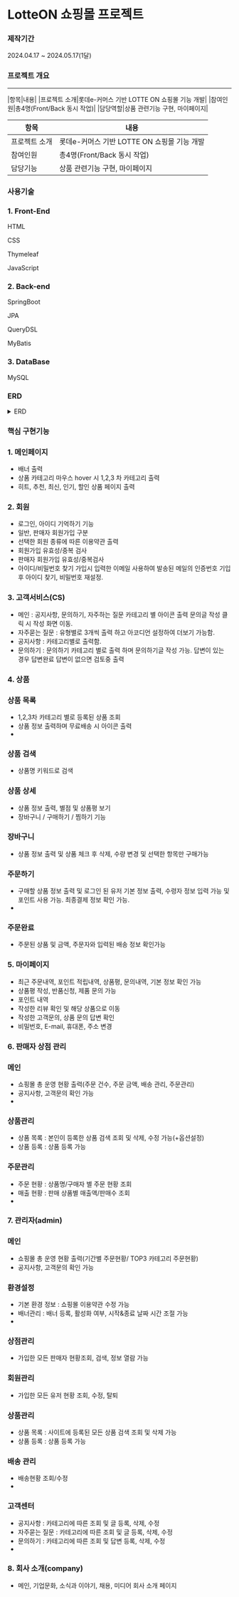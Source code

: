 # LotteON 쇼핑몰 프로젝트

### 제작기간

2024.04.17 ~ 2024.05.17(1달)

### 프로젝트 개요
--------------------------------------------------------------
|항목|내용|
|프로젝트 소개|롯데e-커머스 기반 LOTTE ON 쇼핑몰 기능 개발|
|참여인원|총4명(Front/Back 동시 작업)|
|담당역할|상품 관련기능 구현, 마이페이지|

|항목|내용|
|------|---|
|프로젝트 소개|롯데e-커머스 기반 LOTTE ON 쇼핑몰 기능 개발|
|참여인원|총4명(Front/Back 동시 작업)|
|담당기능|상품 관련기능 구현, 마이페이지|


### 사용기술 

### 1. Front-End
HTML<br>

CSS<br>

Thymeleaf<br>

JavaScript
### 2. Back-end
SpringBoot<br>

JPA<br>

QueryDSL<br>

MyBatis

### 3. DataBase
MySQL


### ERD
<details>
  <summary>ERD</summary>
  <img src="https://github.com/Taeyoung20230727/myLotteOn/assets/140632598/c1fe3251-5b57-4d09-934e-cf9cf4f0404c" alt="Description of the image">
</details>


### 핵심 구현기능

### 1. 메인페이지
- 배너 출력
- 상품 카테고리 마우스 hover 시 1,2,3 차 카테고리 출력
- 히트, 추천, 최신, 인기, 할인 상품 페이지 출력


### 2. 회원
 - 로그인, 아이디 기억하기 기능
 - 일반, 판매자 회원가입 구분
 - 선택한 회원 종류에 따른 이용약관 출력
 - 회원가입 유효성/중복 검사
 - 판매자 회원가입 유효성/중복검사
 - 아이디/비밀번호 찾기 가입시 입력한 이메일 사용하여 발송된 메일의 인증번호 기입 후 아이디 찾기, 비밀번호 재설정.


### 3. 고객서비스(CS)
 - 메인 : 공지사항, 문의하기, 자주하는 질문 카테고리 별 아이콘 출력 문의글 작성 클릭 시 작성 화면 이동.
 - 자주묻는 질문 : 유형별로 3개씩 출력 하고 아코디언 설정하여 더보기 가능함.
 - 공지사항 : 카테고리별로 출력함.
 - 문의하기 : 문의하기 카테고리 별로 출력 하며 문의하기글 작성 가능. 답변이 있는 경우 답변완료 답변이 없으면 검토중 출력


### 4. 상품

###  상품 목록
- 1,2,3차 카테고리 별로 등록된 상품 조회
- 상품 정보 출력하며 무료배송 시 아이콘 출력
- 
###  상품 검색
- 상품명 키워드로 검색
  
### 상품 상세
- 상품 정보 출력, 별점 및 상품평 보기
- 장바구니 / 구매하기 / 찜하기 기능
  
### 장바구니
- 상품 정보 출력 및 상품 체크 후 삭제, 수량 변경 및 선택한 항목만 구매가능
  
### 주문하기
- 구매할 상품 정보 출력 및 로그인 된 유저 기본 정보 출력, 수령자 정보 입력 가능 및 포인트 사용 가능. 최종결제 정보 확인 가능.
- 
### 주문완료
- 주문된 상품 및 금액, 주문자와 입력된 배송 정보 확인가능

 
### 5. 마이페이지
- 최근 주문내역, 포인트 적립내역, 상품평, 문의내역, 기본 정보 확인 가능
- 상품평 작성, 반품신청, 제품 문의 가능
- 포인트 내역
- 작성한 리뷰 확인 및 해당 상품으로 이동
- 작성한 고객문의, 상품 문의 답변 확인
- 비밀번호, E-mail, 휴대폰, 주소 변경
  
### 6. 판매자 상점 관리

### 메인
- 쇼핑몰 총 운영 현황 출력(주문 건수, 주문 금액, 배송 관리, 주문관리)
- 공지사항, 고객문의 확인 가능
- 
### 상품관리
- 상품 목록 : 본인이 등록한 상품 검색 조회 및 삭제, 수정 가능(+옵션설정)
- 상품 등록 : 상품 등록 가능
  
### 주문관리
- 주문 현황 : 상품명/구매자 별 주문 현황 조회
- 매출 현황 : 판매 상품별 매출액/판매수 조회
- 
### 7. 관리자(admin)

### 메인
- 쇼핑몰 총 운영 현황 출력(기간별 주문현황/ TOP3 카테고리 주문현황)
- 공지사항, 고객문의 확인 가능
 
### 환경설정
- 기본 환경 정보 : 쇼핑몰 이용약관 수정 가능
- 배너관리 : 배너 등록, 활성화 여부, 시작&종료 날짜 시간 조절 가능
- 
### 상점관리
- 가입한 모든 판매자 현황조회, 검색, 정보 열람 가능
  
### 회원관리
- 가입한 모든 유저 현황 조회, 수정, 탈퇴

### 상품관리
- 상품 목록 : 사이트에 등록된 모든 상품 검색 조회 및 삭제 가능
- 상품 등록 : 상품 등록 가능
  
### 배송 관리
- 배송현황 조회/수정
- 
### 고객센터
- 공지사항 : 카테고리에 따른 조회 및 글 등록, 삭제, 수정
- 자주묻는 질문 : 카테고리에 따른 조회 및 글 등록, 삭제, 수정
- 문의하기 : 카테고리에 따른 조회 및 답변 등록, 삭제, 수정
- 
### 8. 회사 소개(company)
- 메인, 기업문화, 소식과 이야기, 채용, 미디어 회사 소개 페이지






































